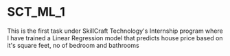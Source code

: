 # SCT_ML_1
This is the first task under SkillCraft Technology's Internship program where I have trained a Linear Regression model that predicts house price based on it's square feet, no of bedroom and bathrooms
